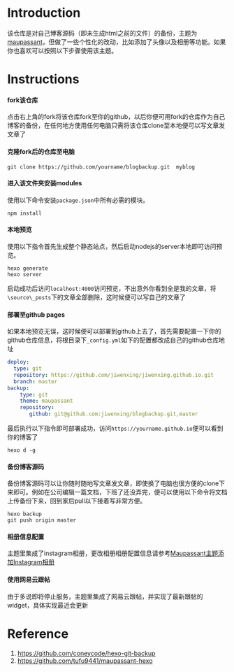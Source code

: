 # Introduction
该仓库是对自己博客源码（即未生成html之前的文件）的备份，主题为[maupassant](https://github.com/tufu9441/maupassant-hexo)，但做了一些个性化的改动，比如添加了头像以及相册等功能。如果你也喜欢可以按照以下步骤使用该主题。

# Instructions

#### fork该仓库  

点击右上角的fork将该仓库fork至你的github，以后你便可用fork的仓库作为自己博客的备份，在任何地方使用任何电脑只需将该仓库clone至本地便可以写文章发文章了
   
#### 克隆fork后的仓库至电脑 

```git
git clone https://github.com/yourname/blogbackup.git  myblog   
```

#### 进入该文件夹安装modules 

使用以下命令安装`package.json`中所有必需的模块。     
```git
npm install
```

#### 本地预览    

使用以下指令首先生成整个静态站点，然后启动nodejs的server本地即可访问预览。          
```git
hexo generate
hexo server
```
启动成功后访问`localhost:4000`访问预览，不出意外你看到全是我的文章，将`\source\_posts`下的文章全部删除，这时候便可以写自己的文章了

#### 部署至github pages

如果本地预览无误，这时候便可以部署到github上去了，首先需要配置一下你的github仓库信息，将根目录下`_config.yml`如下的配置都改成自己的github仓库地址
```yml
deploy:
  type: git
  repository: https://github.com/jiwenxing/jiwenxing.github.io.git
  branch: master
backup:
    type: git
    theme: maupassant
    repository:
       github: git@github.com:jiwenxing/blogbackup.git,master
```
最后执行以下指令即可部署成功，访问`https://yourname.github.io`便可以看到你的博客了
```
hexo d -g
```

#### 备份博客源码

备份博客源码可以让你随时随地写文章发文章，即使换了电脑也很方便的clone下来即可。例如在公司编辑一篇文档，下班了还没弄完，便可以使用以下命令将文档上传备份下来，回到家后pull以下接着写非常方便。

```git
hexo backup     
git push origin master
```

#### 相册信息配置
主题里集成了instagram相册，更改相册相册配置信息请参考[Maupassant主题添加Instagram相册](http://jverson.com/2015/12/29/instagram/)

#### 使用网易云跟帖
由于多说即将停止服务，主题里集成了网易云跟帖，并实现了最新跟帖的widget，具体实现最近会更新

# Reference 
1. https://github.com/coneycode/hexo-git-backup
2. https://github.com/tufu9441/maupassant-hexo
